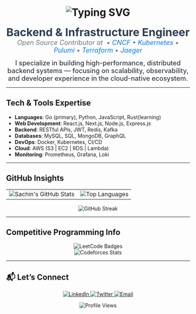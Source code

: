 <h1 align="center">
  <img src="https://readme-typing-svg.herokuapp.com?lines=Hi+there!+I'm+Sachin;Building+Reliable+%26+Observable+Systems&center=true&width=750&height=50" alt="Typing SVG" />
</h1>

<p align="center">
  <strong style="font-size: 30px; font-weight: 700; color: #2d3e50;">Backend & Infrastructure Engineer</strong><br/>
  <em style="font-size: 18px; font-weight: 400; color: #6c757d;">
    Open Source Contributor at&nbsp; • 
    <a href="https://github.com/cncf" target="_blank" style="text-decoration: none; color: #007bff;">CNCF</a> • 
    <a href="https://github.com/kubernetes/kubernetes" target="_blank" style="text-decoration: none; color: #007bff;">Kubernetes</a> • 
    <a href="https://github.com/pulumi/pulumi" target="_blank" style="text-decoration: none; color: #007bff;">Pulumi</a> • 
    <a href="https://github.com/hashicorp/terraform" target="_blank" style="text-decoration: none; color: #007bff;">Terraform</a> • 
    <a href="https://github.com/jaegertracing/jaeger" target="_blank" style="text-decoration: none; color: #007bff;">Jaeger</a>
  </em>
</p>

<p align="center" style="font-size: 18px; font-weight: 500; color: #343a40; max-width: 900px; margin: 0 auto;">
  I specialize in building high-performance, distributed backend systems — focusing on scalability, observability, and developer experience in the cloud-native ecosystem. 
</p>



<!--
## Current Focus

<!-- - **Jaeger Tracing** → Improving pipeline efficiency & adaptive sampling for distributed tracing  
- **Kubernetes** → SIG Node & SIG API Machinery contributions, focusing on performance & tooling.
- **OpenTelemetry** → Enhancing collector interoperability and observability metrics.  
-->
---


## Tech & Tools Expertise

- **Languages**: Go (primary), Python, JavaScript, Rust(learning)
- **Web Development**: React.js, Next.js, Node.js, Express.js
- **Backend**: RESTful APIs, JWT, Redis, Kafka
- **Databases**: MySQL, SQL, MongoDB, GraphQL
- **DevOps**: Docker, Kubernetes, CI/CD
- **Cloud**: AWS (S3 | EC2 | RDS | Lambda)
- **Monitoring**: Prometheus, Grafana, Loki

---
<!--
## Open Source Highlights

### Jaeger - CNCF Distributed Tracing
- Migrated Zipkin model to OpenTelemetry schema  
- Improved test stability & observability integration  
- Enhanced CI pipelines and code analysis tooling  

### OpenTelemetry Collector
- Fixed collector performance regressions  
- Improved pipeline processing efficiency and interoperability  

### Kubernetes
- SIG Node / SIG API Machinery contributor  
- Enhancing CLI ergonomics and developer workflows  
-->

## GitHub Insights

<div align="center">
  <table>
    <tr>
      <td>
        <img src="https://github-readme-stats.vercel.app/api?username=sAchin-680&show_icons=true&include_all_commits=true&count_private=true&hide_border=true&bg_color=00000000" alt="Sachin's GitHub Stats" />
      </td>
      <td>
        <img src="https://github-readme-stats.vercel.app/api/top-langs/?username=sAchin-680&layout=compact&hide_border=true&bg_color=00000000" alt="Top Languages" />
      </td>
    </tr>
  </table>
</div>


<p align="center">
  <img src="https://streak-stats.demolab.com?user=sAchin-680&theme=dark&hide_border=true&background=00000000" alt="GitHub Streak" />
</p>




---

## Competitive Programming Info

<div align="center">
  <!-- LeetCode Badges -->
  <img src="https://leetcode-badge-showcase.vercel.app/api?username=sAchin-680&theme=dark&bg_color=000000" alt="LeetCode Badges" />
</div>

</div>
  <div align="center">
    <img src="https://codeforces-readme-stats.vercel.app/api/card?username=l__mr.mister__l&theme=dark&bg_color=000000" alt="Codeforces Stats" />
</div>


---

## 📬 Let’s Connect

<p align="center">
  <a href="https://www.linkedin.com/in/sachinindwar/" target="_blank">
    <img src="https://img.shields.io/badge/LinkedIn-0077B5?logo=linkedin&style=for-the-badge" alt="LinkedIn" />
  </a>
  <a href="https://x.com/_sAchin63" target="_blank">
    <img src="https://img.shields.io/badge/Twitter-1DA1F2?logo=twitter&style=for-the-badge" alt="Twitter" />
  </a>
  <a href="mailto:mrmister680@gmail.com" target="_blank">
    <img src="https://img.shields.io/badge/Email-D14836?logo=gmail&style=for-the-badge&logoColor=white" alt="Email" />
  </a>
</p>

<p align="center">
  <img src="https://komarev.com/ghpvc/?username=sAchin-680&color=blue&style=flat-square" alt="Profile Views" />
</p>

